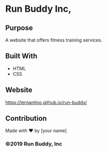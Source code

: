 # Run Buddy Inc,

## Purpose  
A website that offers fitness training services.  

## Built With  
* HTML  
* CSS  

## Website  
https://lernantino.github.io/run-buddy/  

## Contribution  
Made with ❤️ by [your name]  

### ©️2019 Run Buddy, Inc
